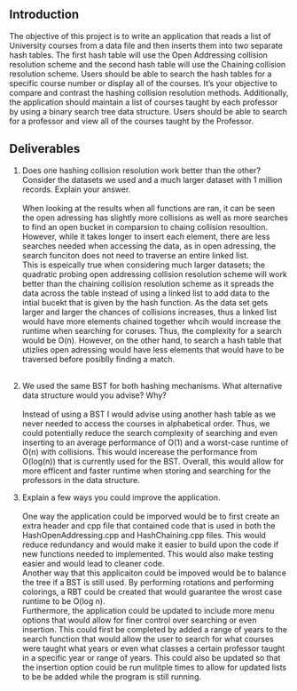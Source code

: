 ## Introduction
The objective of this project is to write an application that reads a list of University courses from a data file and then inserts them into two separate hash tables. The first hash table will use the Open Addressing collision resolution scheme and the second hash table will use the Chaining collision resolution scheme. Users should be able to search the hash tables for a specific course number or display all of the courses. It’s your objective to compare and contrast the hashing collision resolution methods. Additionally, the application should maintain a list of courses taught by each professor by using a binary search tree data structure. Users should be able to search for a professor and view all of the courses taught by the Professor.

## Deliverables
1. Does one hashing collision resolution work better than the other? Consider the datasets we used and a much larger dataset with 1 million records. Explain your answer.<br/><br/>
    When looking at the results when all functions are ran, it can be seen the open adressing has slightly more collisions as well as more searches to find an open bucket in comparsion to chaing collision resoultion. However, while it takes longer to insert each element, there are less searches needed when accessing the data, as in open adressing, the search funciton does not need to traverse an entire linked list.<br/>
    This is espeically true when considering much larger datasets; the quadratic probing open addressing collision resolution scheme will work better than the chaining collision resolution scheme as it spreads the data across the table instead of using a linked list to add data to the intial bucekt that is given by the hash function. As the data set gets larger and larger the chances of collisions increases, thus a linked list would have more elements chained together whcih would increase the runtime when searching for coruses. Thus, the complexity for a search would be O(n). However, on the other hand, to search a hash table that utizlies open adressing would have less elements that would have to be traversed before posiblly finding a match. <br/><br/>


2. We used the same BST for both hashing mechanisms. What alternative data structure would you advise? Why?<br/><br/>
    Instead of using a BST I would advise using another hash table as we never needed to access the courses in alphabetical order. Thus, we could potentially reduce the search complexity of searching and even inserting to an average performance of O(1) and a worst-case runtime of O(n) with collisions. This would incerease the performance from O(log(n)) that is currently used for the BST. Overall, this would allow for more efficent and faster runtime when storing and searching for the professors in the data structure.<br/>

3. Explain a few ways you could improve the application.<br/><br/>
    One way the application could be imporved would be to first create an extra header and cpp file that contained code that is used in both the HashOpenAddressing.cpp and HashChaining.cpp files. This would reduce redundancy and would make it easier to build upon the code if new functions needed to implemented. This would also make testing easier and would lead to cleaner code.<br/>
    Another way that this applicaiton could be impoved would be to balance the tree if a BST is still used. By performing rotations and performing colorings, a RBT could be created that would guarantee the wrost case runtime to be O(log n). <br/>
    Furthermore, the application could be updated to include more menu options that would allow for finer control over searching or even insertion. This could first be completed by added a range of years to the search function that would allow the user to search for what courses were taught what years or even what classes a certain professor taught in a specific year or range of years. This could also be updated so that the insertion option could be run mulitple times to allow for updated lists to be be added while the program is still running.<br/>
